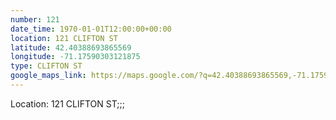 ```yaml
---
number: 121
date_time: 1970-01-01T12:00:00+00:00
location: 121 CLIFTON ST
latitude: 42.40388693865569
longitude: -71.17590303121875
type: CLIFTON ST
google_maps_link: https://maps.google.com/?q=42.40388693865569,-71.17590303121875
---
```


Location: 121 CLIFTON ST;;;
